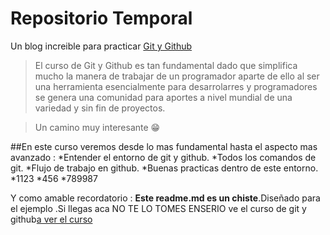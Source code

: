 # Repositorio Temporal
Un blog increible para practicar [ Git y Github](https://github.com/SamCode011/Test-fork)
>El curso de Git y Github es tan fundamental dado que simplifica mucho la manera de trabajar de un programador aparte de ello al ser una herramienta esencialmente para desarrolarres y programadores se genera una comunidad para aportes a nivel mundial de una variedad y sin fin de proyectos.

>Un camino muy interesante 😁

##En este curso veremos desde lo mas fundamental hasta el aspecto mas avanzado :
*Entender el entorno de git  y github.
*Todos los comandos de git.
*Flujo de trabajo en github.
*Buenas practicas dentro de este entorno.
*1123
*456
*789987


Y como amable recordatorio : **Este readme.md es un chiste**.Diseñado para el ejemplo .Si llegas aca NO TE LO TOMES ENSERIO ve el curso de git y github[a ver el curso](https://platzi.com/clases/1557-git-github/19977-readmemd-es-una-excelente-practica/)

